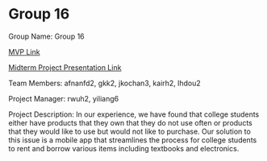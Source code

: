# Group 16
Group Name: Group 16

[MVP Link](https://docs.google.com/document/d/1_WjqWjOyOFAfaJ-uEPSrsKRdiPTJNP8NNb80Qa9RvAo/edit?usp=sharing)

[Midterm Project Presentation Link](https://github.com/CS196Illinois/group-16-sp21/blob/master/Docs/Midterm%20Project%20Presentation%20-%20Group%2016.pdf)

Team Members: afnanfd2, gkk2, jkochan3, kairh2, lhdou2

Project Manager: rwuh2, yiliang6

Project Description: In our experience, we have found that college students either have products that they own that they do not use often or products that they would like to use but would not like to purchase. Our solution to this issue is a mobile app that streamlines the process for college students to rent and borrow various items including textbooks and electronics. 
